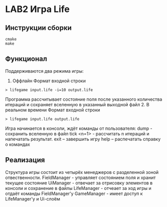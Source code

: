 # LAB2 Игра Life
## Инструкции сборки
```
cmake
make
```
## Функционал
Поддерживаются два режима игры:
1. Оффлайн
Формат входной строки
```
> lifegame input.life -i=10 output.life
```
Программа рассчитывает состояние поля после указанного количества итераций и сохраняет вселенную в указанный выходной файл
2. В реальном времени
Формат входной строки
```
> lifegame input.life output.life
```
Игра начинается в консоли, ждёт команды от пользователя:
  dump <filename> - сохранить вселенную в файл
  tick <n=1> - рассчитать n итераций и напечатать результат.
  exit – завершить игру
  help – распечатать справку о командах
## Реализация
Структура игры состоит из четырёх менеджеров с разделенной зоной отвественности.
FieldManager - управляет состоянием поля и хранит текущее состояние
UiManager - отвечает за отрисовку элементов в консоли и сохранение в файлы
LifeManager - отчеает за ход игры и отдаёт команды FieldManager'у
GameManager - имеет доступ к LifeManager'у и Ui-слоём
